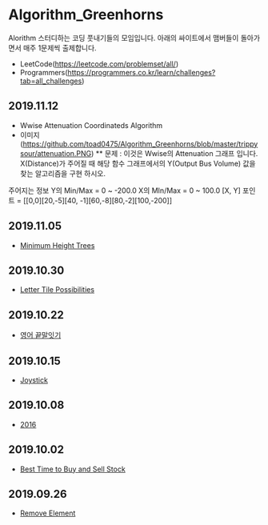 # Algorithm_Greenhorns
Alorithm 스터디하는 코딩 풋내기들의 모임입니다. 아래의 싸이트에서 맴버들이 돌아가면서 매주 1문제씩 출제합니다.
* LeetCode(https://leetcode.com/problemset/all/)
* Programmers(https://programmers.co.kr/learn/challenges?tab=all_challenges)

## 2019.11.12
* Wwise Attenuation Coordinateds Algorithm
* 이미지 (https://github.com/toad0475/Algorithm_Greenhorns/blob/master/trippysour/attenuation.PNG)
** 
문제 : 
이것은 Wwise의 Attenuation 그래프 입니다.
X(Distance)가 주어질 때 해당 함수 그래프에서의 Y(Output Bus Volume) 값을 찾는 알고리즘을 구현 하시오. 

주어지는 정보
Y의 Min/Max = 0 ~ -200.0
X의 MIn/Max = 0 ~ 100.0
[X, Y] 포인트 = [[0,0][20,-5][40, -1][60,-8][80,-2][100,-200]]

## 2019.11.05
* [Minimum Height Trees](https://leetcode.com/problems/minimum-height-trees/)

## 2019.10.30
* [Letter Tile Possibilities](https://leetcode.com/problems/letter-tile-possibilities/)

## 2019.10.22
* [영어 끝말잇기](https://programmers.co.kr/learn/courses/30/lessons/12981)

## 2019.10.15
* [Joystick](https://programmers.co.kr/learn/courses/30/lessons/42860)

## 2019.10.08
* [2016](https://programmers.co.kr/learn/courses/30/lessons/12901/)

## 2019.10.02
* [Best Time to Buy and Sell Stock](https://leetcode.com/problems/best-time-to-buy-and-sell-stock/)

## 2019.09.26
* [Remove Element](https://leetcode.com/problems/remove-element/)

